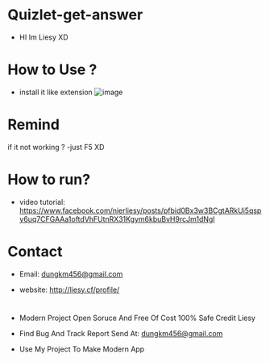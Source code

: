 # Quizlet-get-answer

- HI Im Liesy XD
# How to Use ?
- install it like extension
![image](https://user-images.githubusercontent.com/63604038/219939775-656eacc5-7988-4c82-bd99-e0e44da154d6.png)

# Remind

if it not working ?
-just F5 XD



# How to run?
- video tutorial: https://www.facebook.com/nierliesy/posts/pfbid0Bx3w3BCgtARkUi5qspy6uq7CFGAAa1oftdVhFUtnRX31Kgym6kbuBvH9rcJm1dNgl
# Contact 
- Email: dungkm456@gmail.com

- website: http://liesy.cf/profile/
#
- Modern Project Open Soruce And Free Of Cost 100% Safe Credit Liesy

- Find Bug And Track Report Send At: dungkm456@gmail.com

- Use My Project To Make Modern App
